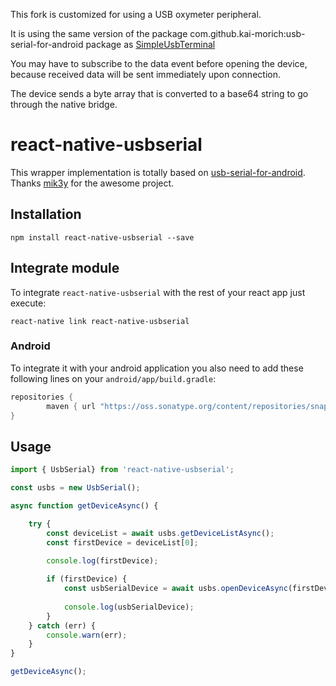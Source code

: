 This fork is customized for using a USB oxymeter peripheral.

It is using the same version of the package com.github.kai-morich:usb-serial-for-android package as [SimpleUsbTerminal](https://github.com/kai-morich/SimpleUsbTerminal)

You may have to subscribe to the data event before opening the device, because received data will be sent immediately upon connection.

The device sends a byte array that is converted to a base64 string to go through the native bridge.

# react-native-usbserial

This wrapper implementation is totally based on [usb-serial-for-android](https://github.com/mik3y/usb-serial-for-android). Thanks [mik3y](https://github.com/mik3y) for the awesome project.

## Installation

```
npm install react-native-usbserial --save
```

## Integrate module

To integrate `react-native-usbserial` with the rest of your react app just execute:
```
react-native link react-native-usbserial
```

### Android

To integrate it with your android application you also need to add these following lines on your `android/app/build.gradle`:

```gradle
repositories {
        maven { url "https://oss.sonatype.org/content/repositories/snapshots/" }
}
```

## Usage

```javascript
import { UsbSerial} from 'react-native-usbserial';

const usbs = new UsbSerial();

async function getDeviceAsync() {

    try {
        const deviceList = await usbs.getDeviceListAsync();
        const firstDevice = deviceList[0];
        
        console.log(firstDevice);

        if (firstDevice) {
            const usbSerialDevice = await usbs.openDeviceAsync(firstDevice);
            
            console.log(usbSerialDevice);
        }
    } catch (err) {
        console.warn(err);
    }
}

getDeviceAsync();
```
